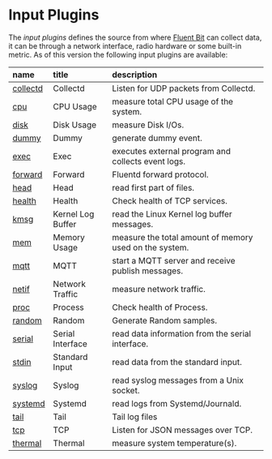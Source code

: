 # Input Plugins

The _input plugins_ defines the source from where [Fluent Bit](http://fluentbit.io) can collect data, it can be through a network interface, radio hardware or some built-in metric. As of this version the following input plugins are available:

| name | title | description |
| :--- | :--- | :--- |
| [collectd](collectd.md) | Collectd | Listen for UDP packets from Collectd. |
| [cpu](cpu.md) | CPU Usage | measure total CPU usage of the system. |
| [disk](disk.md) | Disk Usage | measure Disk I/Os. |
| [dummy](dummy.md) | Dummy | generate dummy event. |
| [exec](exec.md) | Exec | executes external program and collects event logs. |
| [forward](forward.md) | Forward | Fluentd forward protocol. |
| [head](head.md) | Head | read first part of files. |
| [health](health.md) | Health | Check health of TCP services. |
| [kmsg](kmsg.md) | Kernel Log Buffer | read the Linux Kernel log buffer messages. |
| [mem](mem.md) | Memory Usage | measure the total amount of memory used on the system. |
| [mqtt](mqtt.md) | MQTT | start a MQTT server and receive publish messages. |
| [netif](netif.md) | Network Traffic | measure network traffic. |
| [proc](proc.md) | Process | Check health of Process. |
| [random](random.md) | Random | Generate Random samples. |
| [serial](serial.md) | Serial Interface | read data information from the serial interface. |
| [stdin](stdin.md) | Standard Input | read data from the standard input. |
| [syslog](syslog.md) | Syslog | read syslog messages from a Unix socket. |
| [systemd](systemd.md) | Systemd | read logs from Systemd/Journald. |
| [tail](tail.md) | Tail | Tail log files |
| [tcp](tcp.md) | TCP | Listen for JSON messages over TCP. |
| [thermal](thermal.md) | Thermal | measure system temperature\(s\). |

